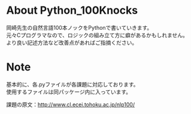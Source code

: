 # About Python_100Knocks
岡崎先生の自然言語100本ノックをPythonで書いていきます。<br>
元々Cプログラマなので、ロジックの組み立て方に癖があるかもしれません。<br>
より良い記述方法など改善点があればご指摘ください。

# Note
基本的に、各.pyファイルが各課題に対応しております。<br>
使用するファイルは同パッケージ内に入っています。

課題の原文：http://www.cl.ecei.tohoku.ac.jp/nlp100/
